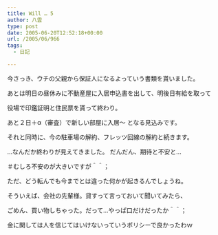 ```yaml
---
title: Will … 5
author: 八雲
type: post
date: 2005-06-20T12:52:18+00:00
url: /2005/06/966
tags:
  - 日記

---
```

今さっき、ウチの父親から保証人になるよっていう書類を貰いました。
  
あとは明日の昼休みに不動産屋に入居申込書を出して、明後日有給を取って
  
役場で印鑑証明と住民票を貰って終わり。
  
あと２日＋α（審査）で新しい部屋に入居～ となる見込みです。
  
それと同時に、今の駐車場の解約、フレッツ回線の解約と続きます。

…なんだか終わりが見えてきました。 だんだん、期待と不安と…
  
＃むしろ不安のが大きいですが＾＾；
  
ただ、どう転んでも今までとは違った何かが起きるんでしょうね。

そういえば、会社の先輩様。貸すって言っておいて聞いてみたら、
  
ごめん、買い物しちゃった。だって…やっぱ口だけだったか＾＾；
  
金に関しては人を信じてはいけないっていうポリシーで良かったわｗ
